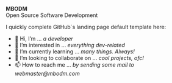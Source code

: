 __MBODM__  
Open Source Software Development

I quickly complete GitHub´s landing page default template here:
- 👋 Hi, I’m ... _a developer_
- 👀 I’m interested in ... _everything dev-related_
- 🌱 I’m currently learning ... _many things. Always!_
- 💞️ I’m looking to collaborate on ... _cool projects, ofc!_
- 📫 How to reach me ... _by sending some mail to webmaster@mbodm.com_
<!---
MBODM/MBODM is a ✨ special ✨ repository because its `README.md` (this file) appears on your GitHub profile.
You can click the Preview link to take a look at your changes.
--->
